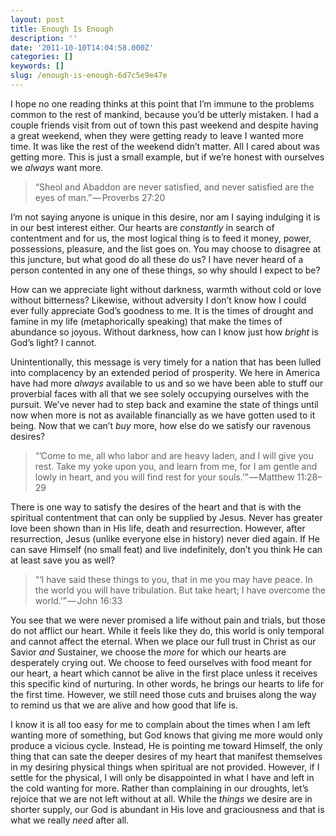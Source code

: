 ```yaml
---
layout: post
title: Enough Is Enough
description: ''
date: '2011-10-10T14:04:58.000Z'
categories: []
keywords: []
slug: /enough-is-enough-6d7c5e9e47e
---
```


I hope no one reading thinks at this point that I’m immune to the problems common to the rest of mankind, because you’d be utterly mistaken. I had a couple friends visit from out of town this past weekend and despite having a great weekend, when they were getting ready to leave I wanted more time. It was like the rest of the weekend didn’t matter. All I cared about was getting more. This is just a small example, but if we’re honest with ourselves we _always_ want more.

> “Sheol and Abaddon are never satisfied, and never satisfied are the eyes of man.” — Proverbs 27:20

I’m not saying anyone is unique in this desire, nor am I saying indulging it is in our best interest either. Our hearts are _constantly_ in search of contentment and for us, the most logical thing is to feed it money, power, possessions, pleasure, and the list goes on. You may choose to disagree at this juncture, but what good do all these do us? I have never heard of a person contented in any one of these things, so why should I expect to be?

How can we appreciate light without darkness, warmth without cold or love without bitterness? Likewise, without adversity I don’t know how I could ever fully appreciate God’s goodness to me. It is the times of drought and famine in my life (metaphorically speaking) that make the times of abundance so joyous. Without darkness, how can I know just how _bright_ is God’s light? I cannot.

Unintentionally, this message is very timely for a nation that has been lulled into complacency by an extended period of prosperity. We here in America have had more _always_ available to us and so we have been able to stuff our proverbial faces with all that we see solely occupying ourselves with the pursuit. We’ve never had to step back and examine the state of things until now when more is not as available financially as we have gotten used to it being. Now that we can’t _buy_ more, how else do we satisfy our ravenous desires?

> “’Come to me, all who labor and are heavy laden, and I will give you rest. Take my yoke upon you, and learn from me, for I am gentle and lowly in heart, and you will find rest for your souls.’” — Matthew 11:28–29

There is one way to satisfy the desires of the heart and that is with the spiritual contentment that can only be supplied by Jesus. Never has greater love been shown than in His life, death and resurrection. However, after resurrection, Jesus (unlike everyone else in history) never died again. If He can save Himself (no small feat) and live indefinitely, don’t you think He can at least save you as well?

> “‘I have said these things to you, that in me you may have peace. In the world you will have tribulation. But take heart; I have overcome the world.’” — John 16:33

You see that we were never promised a life without pain and trials, but those do not afflict our heart. While it feels like they do, this world is only temporal and cannot affect the eternal. When we place our full trust in Christ as our Savior _and_ Sustainer, we choose the _more_ for which our hearts are desperately crying out. We choose to feed ourselves with food meant for our heart, a heart which cannot be alive in the first place unless it receives this specific kind of nurturing. In other words, he brings our hearts to life for the first time. However, we still need those cuts and bruises along the way to remind us that we are alive and how good that life is.

I know it is all too easy for me to complain about the times when I am left wanting more of something, but God knows that giving me more would only produce a vicious cycle. Instead, He is pointing me toward Himself, the only thing that can sate the deeper desires of my heart that manifest themselves in my desiring physical things when spiritual are not provided. However, if I settle for the physical, I will only be disappointed in what I have and left in the cold wanting for more. Rather than complaining in our droughts, let’s rejoice that we are not left without at all. While the _things_ we desire are in shorter supply, our God is abundant in His love and graciousness and that is what we really _need_ after all.